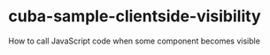 # cuba-sample-clientside-visibility

How to call JavaScript code when some component becomes visible
